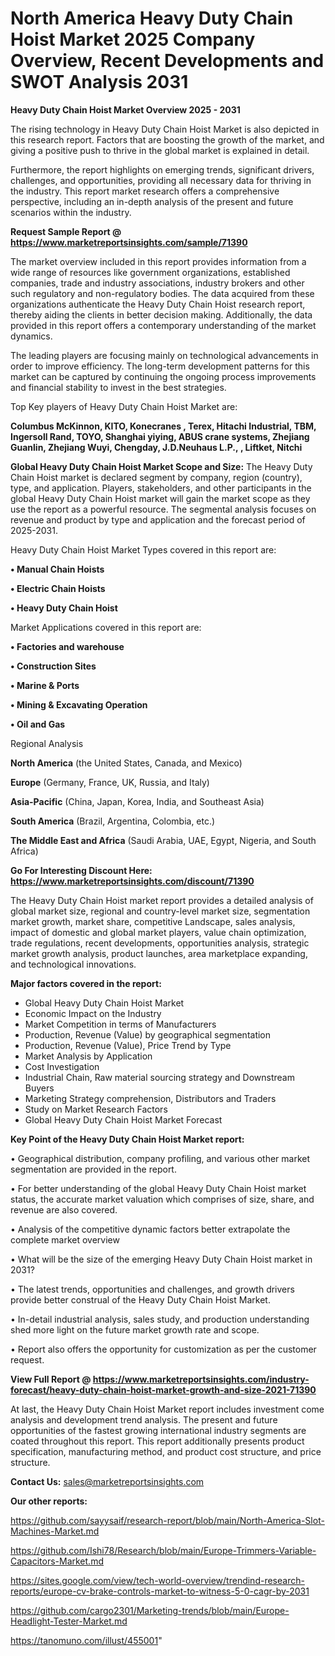 # North America Heavy Duty Chain Hoist Market 2025 Company Overview, Recent Developments and SWOT Analysis 2031

<Strong> Heavy Duty Chain Hoist Market Overview 2025 - 2031</strong>

The rising technology in Heavy Duty Chain Hoist Market is also depicted in this research report. Factors that are boosting the growth of the market, and giving a positive push to thrive in the global market is explained in detail.

Furthermore, the report highlights on emerging trends, significant drivers, challenges, and opportunities, providing all necessary data for thriving in the industry. This report market research offers a comprehensive perspective, including an in-depth analysis of the present and future scenarios within the industry.

<strong>Request Sample Report @ <a href=https://www.marketreportsinsights.com/sample/71390>https://www.marketreportsinsights.com/sample/71390</a></strong>

The market overview included in this report provides information from a wide range of resources like government organizations, established companies, trade and industry associations, industry brokers and other such regulatory and non-regulatory bodies. The data acquired from these organizations authenticate the Heavy Duty Chain Hoist research report, thereby aiding the clients in better decision making. Additionally, the data provided in this report offers a contemporary understanding of the market dynamics.

The leading players are focusing mainly on technological advancements in order to improve efficiency. The long-term development patterns for this market can be captured by continuing the ongoing process improvements and financial stability to invest in the best strategies.

Top Key players of Heavy Duty Chain Hoist Market are:

<strong>Columbus McKinnon, KITO, Konecranes , Terex, Hitachi Industrial, TBM, Ingersoll Rand, TOYO, Shanghai yiying, ABUS crane systems, Zhejiang Guanlin, Zhejiang Wuyi, Chengday, J.D.Neuhaus L.P., , Liftket, Nitchi</strong>

<strong><b>Global Heavy Duty Chain Hoist Market Scope and Size:</b></strong>
The Heavy Duty Chain Hoist market is declared segment by company, region (country), type, and application. Players, stakeholders, and other participants in the global Heavy Duty Chain Hoist market will gain the market scope as they use the report as a powerful resource. The segmental analysis focuses on revenue and product by type and application and the forecast period of 2025-2031.

Heavy Duty Chain Hoist Market Types covered in this report are:

<strong>• Manual Chain Hoists

• Electric Chain Hoists

• Heavy Duty Chain Hoist</strong>

Market Applications covered in this report are:

<strong>• Factories and warehouse

• Construction Sites

• Marine & Ports

• Mining & Excavating Operation

• Oil and Gas</strong> 

Regional Analysis

<strong>North America</strong> (the United States, Canada, and Mexico)

<strong>Europe</strong> (Germany, France, UK, Russia, and Italy)

<strong>Asia-Pacific</strong> (China, Japan, Korea, India, and Southeast Asia)

<strong>South America</strong> (Brazil, Argentina, Colombia, etc.)

<strong>The Middle East and Africa</strong> (Saudi Arabia, UAE, Egypt, Nigeria, and South Africa)

<strong>Go For Interesting Discount Here: <a href=https://www.marketreportsinsights.com/discount/71390>https://www.marketreportsinsights.com/discount/71390</a></strong>

The Heavy Duty Chain Hoist market report provides a detailed analysis of global market size, regional and country-level market size, segmentation market growth, market share, competitive Landscape, sales analysis, impact of domestic and global market players, value chain optimization, trade regulations, recent developments, opportunities analysis, strategic market growth analysis, product launches, area marketplace expanding, and technological innovations.

<strong><b>Major factors covered in the report:</b></strong>
<ul>
  <li>Global Heavy Duty Chain Hoist Market </li>
  <li>Economic Impact on the Industry</li>
  <li>Market Competition in terms of Manufacturers</li>
  <li>Production, Revenue (Value) by geographical segmentation</li>
  <li>Production, Revenue (Value), Price Trend by Type</li>
  <li>Market Analysis by Application</li>
  <li>Cost Investigation</li>
  <li>Industrial Chain, Raw material sourcing strategy and Downstream Buyers</li>
  <li>Marketing Strategy comprehension, Distributors and Traders</li>
  <li>Study on Market Research Factors</li>
  <li>Global Heavy Duty Chain Hoist Market Forecast</li>
</ul>

<strong><b>Key Point of the Heavy Duty Chain Hoist Market report:</b></strong>

• Geographical distribution, company profiling, and various other market segmentation are provided in the report.

• For better understanding of the global Heavy Duty Chain Hoist market status, the accurate market valuation which comprises of size, share, and revenue are also covered.

• Analysis of the competitive dynamic factors better extrapolate the complete market overview

• What will be the size of the emerging Heavy Duty Chain Hoist market in 2031?

• The latest trends, opportunities and challenges, and growth drivers provide better construal of the Heavy Duty Chain Hoist Market.

• In-detail industrial analysis, sales study, and production understanding shed more light on the future market growth rate and scope.

• Report also offers the opportunity for customization as per the customer request.

<strong><b>View Full Report @ <a href=https://www.marketreportsinsights.com/industry-forecast/heavy-duty-chain-hoist-market-growth-and-size-2021-71390>https://www.marketreportsinsights.com/industry-forecast/heavy-duty-chain-hoist-market-growth-and-size-2021-71390</a></b></strong>


At last, the Heavy Duty Chain Hoist Market report includes investment come analysis and development trend analysis. The present and future opportunities of the fastest growing international industry segments are coated throughout this report. This report additionally presents product specification, manufacturing method, and product cost structure, and price structure.

<strong>Contact Us:</strong>
sales@marketreportsinsights.com

<strong>Our other reports:</strong>

<a href=https://github.com/sayysaif/research-report/blob/main/North-America-Slot-Machines-Market.md>https://github.com/sayysaif/research-report/blob/main/North-America-Slot-Machines-Market.md</a>

<a href=https://github.com/Ishi78/Research/blob/main/Europe-Trimmers-Variable-Capacitors-Market.md>https://github.com/Ishi78/Research/blob/main/Europe-Trimmers-Variable-Capacitors-Market.md</a>

<a href=https://sites.google.com/view/tech-world-overview/trendind-research-reports/europe-cv-brake-controls-market-to-witness-5-0-cagr-by-2031>https://sites.google.com/view/tech-world-overview/trendind-research-reports/europe-cv-brake-controls-market-to-witness-5-0-cagr-by-2031</a>

<a href=https://github.com/cargo2301/Marketing-trends/blob/main/Europe-Headlight-Tester-Market.md>https://github.com/cargo2301/Marketing-trends/blob/main/Europe-Headlight-Tester-Market.md</a>

<a href=https://tanomuno.com/illust/455001>https://tanomuno.com/illust/455001</a>"
